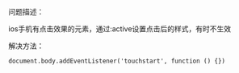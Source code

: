 问题描述：

ios手机有点击效果的元素，通过:active设置点击后的样式，有时不生效

解决方法：

    document.body.addEventListener('touchstart', function () {})